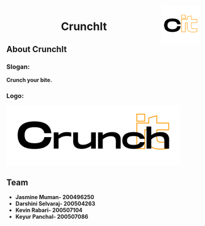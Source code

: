 <img align="right" src="./images/Crunchit-blackSmall.png" height="100" width="100"/> 

<div align="center">
    <h1>CrunchIt</h1>
</div>

<div>
    <h2> About CrunchIt </h2>
    <h3> Slogan: </h3>
    <b> Crunch your bite. <b>
    <h3> Logo: </h3>
    <img src="./images/Crunchit-blackBig.png" /> 
</div>

<div>
    <h2> Team </h2>
    <ul>
        <li>Jasmine Muman- 200496250</li>
        <li>Darshini Selvaraj- 200504263</li>
        <li>Kevin Rabari- 200507104</li>
        <li>Keyur Panchal- 200507086</li>
    </ul>
</div>

